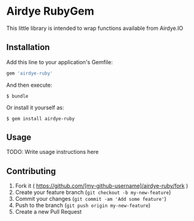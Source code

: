 # Airdye RubyGem

This little library is intended to wrap functions available from Airdye.IO

## Installation

Add this line to your application's Gemfile:

```ruby
gem 'airdye-ruby'
```

And then execute:

    $ bundle

Or install it yourself as:

    $ gem install airdye-ruby

## Usage

TODO: Write usage instructions here

## Contributing

1. Fork it ( https://github.com/[my-github-username]/airdye-ruby/fork )
2. Create your feature branch (`git checkout -b my-new-feature`)
3. Commit your changes (`git commit -am 'Add some feature'`)
4. Push to the branch (`git push origin my-new-feature`)
5. Create a new Pull Request

